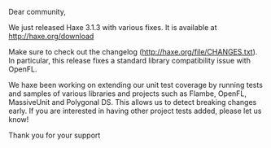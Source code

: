 Dear community,

We just released Haxe 3.1.3 with various fixes. It is available at <http://haxe.org/download>

Make sure to check out the changelog (<http://haxe.org/file/CHANGES.txt>). In particular, this release fixes a standard library compatibility issue with OpenFL.

We haxe been working on extending our unit test coverage by running tests and samples of various libraries and projects such as Flambe, OpenFL, MassiveUnit and Polygonal DS. This allows us to detect breaking changes early. If you are interested in having other project tests added, please let us know!

Thank you for your support
